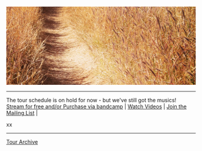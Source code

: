 ![](data/image/news/tourbanner2.jpg)

* * * * *

The tour schedule is on hold for now - but we've still got the musics!\
[Stream for free and/or Purchase via bandcamp](http://www.luciethorne.bandcamp.com) | [Watch Videos](video) | [Join the Mailing List](forms/mailing-list) |

xx

 
* * * * *

[Tour Archive](tour/archive)
